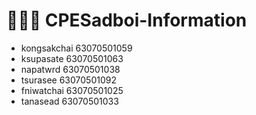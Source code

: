 # 🧑🏻‍💻 CPESadboi-Information

- kongsakchai 63070501059
- ksupasate 63070501063
- napatwrd 63070501038
- tsurasee 63070501092
- fniwatchai 63070501025
- tanasead 63070501033